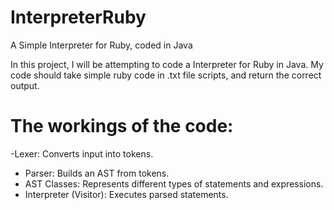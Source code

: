 # InterpreterRuby
A Simple Interpreter for Ruby, coded in Java

In this project, I will be attempting to code a Interpreter for Ruby in Java. My code should take simple ruby code in .txt file scripts, and return the correct output.

# The workings of the code:

-Lexer: Converts input into tokens.
- Parser: Builds an AST from tokens.
- AST Classes: Represents different types of statements and expressions.
- Interpreter (Visitor): Executes parsed statements.
